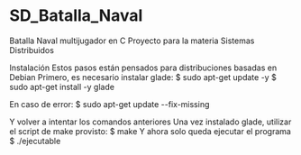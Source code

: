 # SD_Batalla_Naval
Batalla Naval multijugador en C
Proyecto para la materia Sistemas Distribuidos


Instalación
Estos pasos están pensados para distribuciones basadas en Debian
Primero, es necesario instalar glade:
$ sudo apt-get update -y
$ sudo apt-get install -y glade

En caso de error:
$ sudo apt-get update --fix-missing

Y volver a intentar los comandos anteriores
Una vez instalado glade, utilizar el script de make provisto:
$ make
Y ahora solo queda ejecutar el programa
$ ./ejecutable
